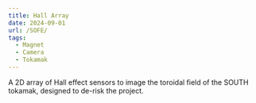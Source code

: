 ```yaml
---
title: Hall Array
date: 2024-09-01
url: /SOFE/
tags:
  - Magnet
  - Camera
  - Tokamak
---
```


A 2D array of Hall effect sensors to image the toroidal field of the SOUTH tokamak, designed to de-risk the project.

<!--more-->
